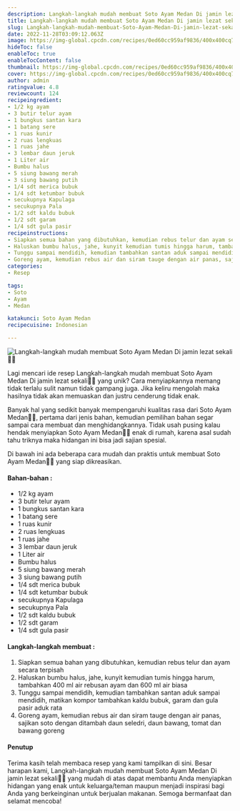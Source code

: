 ```yaml
---
description: Langkah-langkah mudah membuat Soto Ayam Medan Di jamin lezat sekali"
title: Langkah-langkah mudah membuat Soto Ayam Medan Di jamin lezat sekali
slug: Langkah-langkah-mudah-membuat-Soto-Ayam-Medan-Di-jamin-lezat-sekali
date: 2022-11-28T03:09:12.063Z
image: https://img-global.cpcdn.com/recipes/0ed60cc959af9836/400x400cq70/photo.jpg
hideToc: false
enableToc: true
enableTocContent: false
thumbnail: https://img-global.cpcdn.com/recipes/0ed60cc959af9836/400x400cq70/photo.jpg
cover: https://img-global.cpcdn.com/recipes/0ed60cc959af9836/400x400cq70/photo.jpg
author: admin
ratingvalue: 4.8
reviewcount: 124
recipeingredient:
- 1/2 kg ayam
- 3 butir telur ayam
- 1 bungkus santan kara
- 1 batang sere
- 1 ruas kunir
- 2 ruas lengkuas
- 1 ruas jahe
- 3 lembar daun jeruk
- 1 Liter air
- Bumbu halus
- 5 siung bawang merah
- 3 siung bawang putih
- 1/4 sdt merica bubuk
- 1/4 sdt ketumbar bubuk
- secukupnya Kapulaga
- secukupnya Pala
- 1/2 sdt kaldu bubuk
- 1/2 sdt garam
- 1/4 sdt gula pasir
recipeinstructions:
- Siapkan semua bahan yang dibutuhkan, kemudian rebus telur dan ayam secara terpisah
- Haluskan bumbu halus, jahe, kunyit kemudian tumis hingga harum, tambahkan 400 ml air rebusan ayam dan 600 ml air biasa
- Tunggu sampai mendidih, kemudian tambahkan santan aduk sampai mendidih, matikan kompor tambahkan kaldu bubuk, garam dan gula pasir aduk rata
- Goreng ayam, kemudian rebus air dan siram tauge dengan air panas, sajikan soto dengan ditambah daun seledri, daun bawang, tomat dan bawang goreng
categories:
- Resep

tags:
- Soto
- Ayam
- Medan

katakunci: Soto Ayam Medan
recipecuisine: Indonesian

---
```


![Langkah-langkah mudah membuat Soto Ayam Medan Di jamin lezat sekali👩‍🍳](https://img-global.cpcdn.com/recipes/0ed60cc959af9836/400x400cq70/photo.jpg)

Lagi mencari ide resep Langkah-langkah mudah membuat Soto Ayam Medan Di jamin lezat sekali👩‍🍳 yang unik? Cara menyiapkannya memang tidak terlalu sulit namun tidak gampang juga. Jika keliru mengolah maka hasilnya tidak akan memuaskan dan justru cenderung tidak enak.

Banyak hal yang sedikit banyak mempengaruhi kualitas rasa dari Soto Ayam Medan👩‍🍳, pertama dari jenis bahan, kemudian pemilihan bahan segar sampai cara membuat dan menghidangkannya. Tidak usah pusing kalau hendak menyiapkan Soto Ayam Medan👩‍🍳 enak di rumah, karena asal sudah tahu triknya maka hidangan ini bisa jadi sajian spesial.

Di bawah ini ada beberapa cara mudah dan praktis untuk membuat Soto Ayam Medan👩‍🍳 yang siap dikreasikan.

<!--inarticleads1-->

#### Bahan-bahan :

- 1/2 kg ayam
- 3 butir telur ayam
- 1 bungkus santan kara
- 1 batang sere
- 1 ruas kunir
- 2 ruas lengkuas
- 1 ruas jahe
- 3 lembar daun jeruk
- 1 Liter air
- Bumbu halus
- 5 siung bawang merah
- 3 siung bawang putih
- 1/4 sdt merica bubuk
- 1/4 sdt ketumbar bubuk
- secukupnya Kapulaga
- secukupnya Pala
- 1/2 sdt kaldu bubuk
- 1/2 sdt garam
- 1/4 sdt gula pasir

<!--inarticleads2-->

#### Langkah-langkah membuat :

1. Siapkan semua bahan yang dibutuhkan, kemudian rebus telur dan ayam secara terpisah
1. Haluskan bumbu halus, jahe, kunyit kemudian tumis hingga harum, tambahkan 400 ml air rebusan ayam dan 600 ml air biasa
1. Tunggu sampai mendidih, kemudian tambahkan santan aduk sampai mendidih, matikan kompor tambahkan kaldu bubuk, garam dan gula pasir aduk rata
1. Goreng ayam, kemudian rebus air dan siram tauge dengan air panas, sajikan soto dengan ditambah daun seledri, daun bawang, tomat dan bawang goreng

#### Penutup

Terima kasih telah membaca resep yang kami tampilkan di sini. Besar harapan kami, Langkah-langkah mudah membuat Soto Ayam Medan Di jamin lezat sekali👩‍🍳 yang mudah di atas dapat membantu Anda menyiapkan hidangan yang enak untuk keluarga/teman maupun menjadi inspirasi bagi Anda yang berkeinginan untuk berjualan makanan. Semoga bermanfaat dan selamat mencoba!